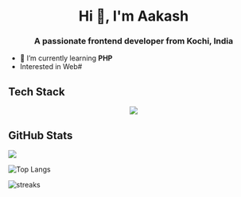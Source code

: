 <h1 align="center">Hi 👋, I'm Aakash</h1>

<h3 align="center">A passionate frontend developer from Kochi, India</h3>

- 🌱 I’m currently learning **PHP**
- Interested in Web#
  
## Tech Stack
<div align="center">
  <p align="center">
  <a href="https://skillicons.dev">
    <img src="https://skillicons.dev/icons?i=html,css,js,react,tailwind,c,cpp,ipfs,solidity,nodejs,php,git,github" />
  </a>

</div>

## GitHub Stats

![](https://komarev.com/ghpvc/?username=aakash414&style=for-the-badge)
 
![Top Langs](https://github-readme-stats.vercel.app/api/top-langs/?username=aakash414&layout=compact&theme=dracula&hide_border=true)

![streaks](https://github-readme-streak-stats.herokuapp.com/?user=aakash414&theme=monokai-metallian&hide_border=true)


